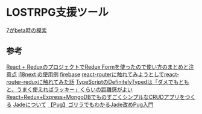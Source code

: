 # LOSTRPG支援ツール

[7がbeta時の模索](https://github.com/hibohiboo/lostrpg/tree/85afdb0a07fa7d4f38a2be0d293cd90bfd7cd8ea)

## 参考

[React + ReduxのプロジェクトでRedux Formを使ったので使い方のまとめと注意点][*1]
[i18next の使用例][*2]
[firebase][*3]
[react-routerに触れてみようとしてreact-router-reduxに触れてみた話][*4]
[TypeScriptのDefinitelyTypedは「ダメでもともと、うまく使えればラッキー」くらいの距離感がよい][*5]
[React+Redux+Express+MongoDBでものすごくシンプルなCRUDアプリをつくる][*6]
[Jadeについて][*7]
[【Pug】ゴリラでもわかるJade改めPug入門][*8]

[*1]:https://ichimaruni-design.com/2016/10/react-redux-form/
[*2]:https://qiita.com/kmdsbng/items/2a171144d87aa96a477b
[*3]:http://gihyo.jp/dev/serial/01/firebase
[*4]:http://frogwell.hatenablog.jp/entry/2017/04/12/174118
[*5]:http://gfx.hatenablog.com/entry/2017/06/08/212020
[*6]:https://qiita.com/hoture/items/573247b12ff0bc4e5d3c
[*7]:https://gist.github.com/japboy/5402844
[*8]:https://blog.mismithportfolio.com/web/20160326pugbegin